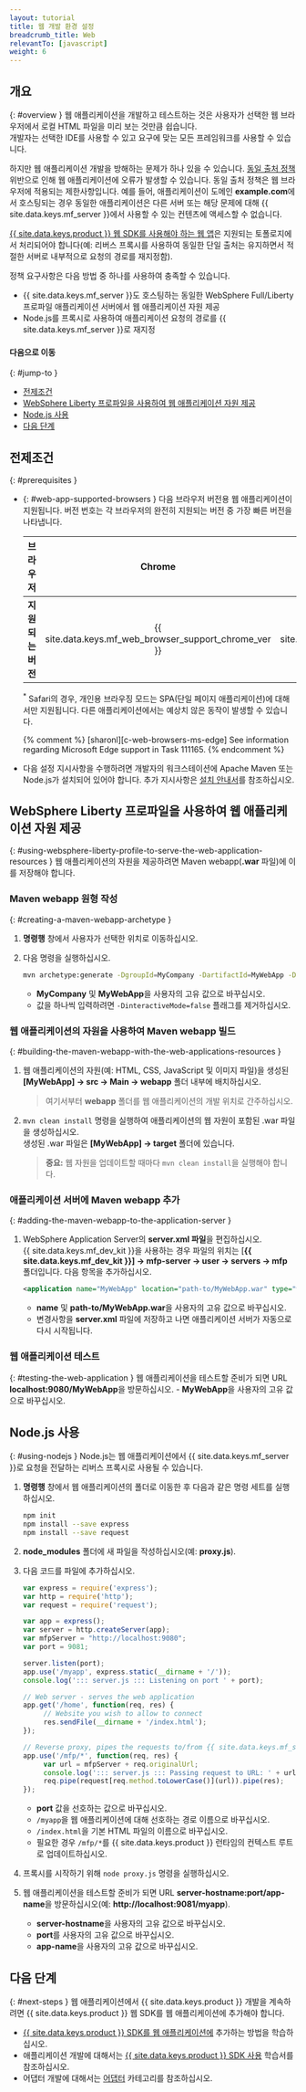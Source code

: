 ```yaml
---
layout: tutorial
title: 웹 개발 환경 설정
breadcrumb_title: Web
relevantTo: [javascript]
weight: 6
---
```

<!-- NLS_CHARSET=UTF-8 -->
## 개요
{: #overview }
웹 애플리케이션을 개발하고 테스트하는 것은 사용자가 선택한 웹 브라우저에서 로컬 HTML 파일을 미리 보는 것만큼 쉽습니다.  
개발자는 선택한 IDE를 사용할 수 있고 요구에 맞는 모든 프레임워크를 사용할 수 있습니다.

하지만 웹 애플리케이션 개발을 방해하는 문제가 하나 있을 수 있습니다. [동일 출처 정책](https://developer.mozilla.org/en-US/docs/Web/Security/Same-origin_policy) 위반으로 인해 웹 애플리케이션에 오류가 발생할 수 있습니다. 동일 출처 정책은 웹 브라우저에 적용되는 제한사항입니다. 예를 들어, 애플리케이션이 도메인 **example.com**에서 호스팅되는 경우 동일한 애플리케이션은 다른 서버 또는 해당 문제에 대해 {{ site.data.keys.mf_server }}에서 사용할 수 있는 컨텐츠에 액세스할 수 없습니다.

[{{ site.data.keys.product }} 웹 SDK를 사용해야 하는 웹 앱](../../../application-development/sdk/web)은 지원되는 토폴로지에서 처리되어야 합니다(예: 리버스 프록시를 사용하여 동일한 단일 출처는 유지하면서 적절한 서버로 내부적으로 요청의 경로를 재지정함).

정책 요구사항은 다음 방법 중 하나를 사용하여 충족할 수 있습니다.

- {{ site.data.keys.mf_server }}도 호스팅하는 동일한 WebSphere Full/Liberty 프로파일 애플리케이션 서버에서 웹 애플리케이션 자원 제공
- Node.js를 프록시로 사용하여 애플리케이션 요청의 경로를 {{ site.data.keys.mf_server }}로 재지정

#### 다음으로 이동
{: #jump-to }
- [전제조건](#prerequisites)
- [WebSphere Liberty 프로파일을 사용하여 웹 애플리케이션 자원 제공](#using-websphere-liberty-profile-to-serve-the-web-application-resources)
- [Node.js 사용](#using-nodejs)
- [다음 단계](#next-steps)

## 전제조건
{: #prerequisites }
-   {: #web-app-supported-browsers }
    다음 브라우저 버전용 웹 애플리케이션이 지원됩니다. 버전 번호는 각 브라우저의 완전히 지원되는 버전 중 가장 빠른 버전을 나타냅니다.

    |브라우저               |Chrome   |Safari<sup>*</sup>   |Internet Explorer   |Firefox   |Android 브라우저   |
    |-----------------------|:--------:|:--------------------:|:-------------------:|:---------:|:-----------------:|
    |**지원되는 버전** |  {{ site.data.keys.mf_web_browser_support_chrome_ver }} | {{ site.data.keys.mf_web_browser_support_safari_ver }} | {{ site.data.keys.mf_web_browser_support_ie_ver }} | {{ site.data.keys.mf_web_browser_support_firefox_ver }} | {{ site.data.keys.mf_web_browser_support_android_ver }}  |

    <sup>*</sup> Safari의 경우, 개인용 브라우징 모드는 SPA(단일 페이지 애플리케이션)에 대해서만 지원됩니다. 다른 애플리케이션에서는 예상치 않은 동작이 발생할 수 있습니다.

    {% comment %} [sharonl][c-web-browsers-ms-edge] See information regarding Microsoft Edge support in Task 111165. {% endcomment %}

-   다음 설정 지시사항을 수행하려면 개발자의 워크스테이션에 Apache Maven 또는 Node.js가 설치되어 있어야 합니다. 추가 지시사항은 [설치 안내서](../mobilefirst/installation-guide/)를 참조하십시오.

## WebSphere Liberty 프로파일을 사용하여 웹 애플리케이션 자원 제공
{: #using-websphere-liberty-profile-to-serve-the-web-application-resources }
웹 애플리케이션의 자원을 제공하려면 Maven webapp(**.war** 파일)에 이를 저장해야 합니다.

### Maven webapp 원형 작성
{: #creating-a-maven-webapp-archetype }
1. **명령행** 창에서 사용자가 선택한 위치로 이동하십시오.
2. 다음 명령을 실행하십시오.

   ```bash
   mvn archetype:generate -DgroupId=MyCompany -DartifactId=MyWebApp -DarchetypeArtifactId=maven-archetype-webapp -DinteractiveMode=false
   ```
    - **MyCompany** 및 **MyWebApp**을 사용자의 고유 값으로 바꾸십시오.
    - 값을 하나씩 입력하려면 `-DinteractiveMode=false` 플래그를 제거하십시오.

### 웹 애플리케이션의 자원을 사용하여 Maven webapp 빌드 
{: #building-the-maven-webapp-with-the-web-applications-resources }
1. 웹 애플리케이션의 자원(예: HTML, CSS, JavaScript 및 이미지 파일)을 생성된 **[MyWebApp] → src → Main → webapp** 폴더 내부에 배치하십시오.

    > 여기서부터 **webapp** 폴더를 웹 애플리케이션의 개발 위치로 간주하십시오.

2. `mvn clean install` 명령을 실행하여 애플리케이션의 웹 자원이 포함된 .war 파일을 생성하십시오.  
생성된 .war 파일은 **[MyWebApp] → target** 폴더에 있습니다.
   
    > <span class="glyphicon glyphicon-exclamation-sign" aria-hidden="true"></span> **중요:** 웹 자원을 업데이트할 때마다 `mvn clean install`을 실행해야 합니다.

### 애플리케이션 서버에 Maven webapp 추가
{: #adding-the-maven-webapp-to-the-application-server }
1. WebSphere Application Server의 **server.xml 파일**을 편집하십시오.  
{{ site.data.keys.mf_dev_kit }}을 사용하는 경우 파일의 위치는 [**{{ site.data.keys.mf_dev_kit }}] → mfp-server → user → servers → mfp** 폴더입니다. 다음 항목을 추가하십시오.

   ```xml
   <application name="MyWebApp" location="path-to/MyWebApp.war" type="war"></application>
   ```
    - **name** 및 **path-to/MyWebApp.war**을 사용자의 고유 값으로 바꾸십시오.
    - 변경사항을 **server.xml** 파일에 저장하고 나면 애플리케이션 서버가 자동으로 다시 시작됩니다.  

### 웹 애플리케이션 테스트
{: #testing-the-web-application }
웹 애플리케이션을 테스트할 준비가 되면 URL **localhost:9080/MyWebApp**을 방문하십시오.
    - **MyWebApp**을 사용자의 고유 값으로 바꾸십시오.

## Node.js 사용
{: #using-nodejs }
Node.js는 웹 애플리케이션에서 {{ site.data.keys.mf_server }}로 요청을 전달하는 리버스 프록시로 사용될 수 있습니다.

1. **명령행** 창에서 웹 애플리케이션의 폴더로 이동한 후 다음과 같은 명령 세트를 실행하십시오. 

   ```bash
   npm init
   npm install --save express
   npm install --save request
   ```

2. **node_modules** 폴더에 새 파일을 작성하십시오(예: **proxy.js**).
3. 다음 코드를 파일에 추가하십시오.

   ```javascript
   var express = require('express');
   var http = require('http');
   var request = require('request');

   var app = express();
   var server = http.createServer(app);
   var mfpServer = "http://localhost:9080";
   var port = 9081;

   server.listen(port);
   app.use('/myapp', express.static(__dirname + '/'));
   console.log('::: server.js ::: Listening on port ' + port);

   // Web server - serves the web application
   app.get('/home', function(req, res) {
        // Website you wish to allow to connect
        res.sendFile(__dirname + '/index.html');
   });

   // Reverse proxy, pipes the requests to/from {{ site.data.keys.mf_server }}
   app.use('/mfp/*', function(req, res) {
        var url = mfpServer + req.originalUrl;
        console.log('::: server.js ::: Passing request to URL: ' + url);
        req.pipe(request[req.method.toLowerCase()](url)).pipe(res);
   });
   ```
    - **port** 값을 선호하는 값으로 바꾸십시오.
    - `/myapp`을 웹 애플리케이션에 대해 선호하는 경로 이름으로 바꾸십시오.
    - `/index.html`을 기본 HTML 파일의 이름으로 바꾸십시오.
    - 필요한 경우 `/mfp/*`를 {{ site.data.keys.product }} 런타임의 컨텍스트 루트로 업데이트하십시오.

4. 프록시를 시작하기 위해 `node proxy.js` 명령을 실행하십시오.
5. 웹 애플리케이션을 테스트할 준비가 되면 URL **server-hostname:port/app-name**을 방문하십시오(예: **http://localhost:9081/myapp**).
    - **server-hostname**을 사용자의 고유 값으로 바꾸십시오.
    - **port**를 사용자의 고유 값으로 바꾸십시오.
    - **app-name**을 사용자의 고유 값으로 바꾸십시오.

## 다음 단계
{: #next-steps }
웹 애플리케이션에서 {{ site.data.keys.product }} 개발을 계속하려면 {{ site.data.keys.product }} 웹 SDK를 웹 애플리케이션에 추가해야 합니다.

* [{{ site.data.keys.product }} SDK를 웹 애플리케이션에](../../../application-development/sdk/web/) 추가하는 방법을 학습하십시오.
* 애플리케이션 개발에 대해서는 [{{ site.data.keys.product }} SDK 사용](../../../application-development/) 학습서를 참조하십시오.
* 어댑터 개발에 대해서는 [어댑터](../../../adapters/) 카테고리를 참조하십시오.
